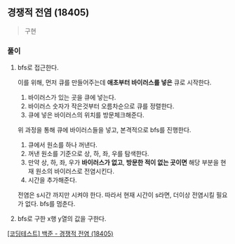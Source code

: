 ## 경쟁적 전염 (18405)
> 구현

### 풀이 
1. bfs로 접근한다. 

    이를 위해, 먼저 큐를 만들어주는데 **애초부터 바이러스를 넣은** 큐로 시작한다. 

      1. 바이러스가 있는 곳을 큐에 넣는다. 
      2. 바이러스 숫자가 작은것부터 오름차순으로 큐를 정렬한다. 
      3. 큐에 넣은 바이러스의 위치를 방문체크해준다.
   
    위 과정을 통해 큐에 바이러스들을 넣고, 본격적으로 bfs를 진행한다. 

    1. 큐에서 원소를 하나 꺼낸다. 
    2. 꺼낸 원소를 기준으로 상, 하, 좌, 우를 탐색한다. 
    3. 만약 상, 하, 좌, 우가 **바이러스가 없고**, **방문한 적이 없는 곳이면** 해당 부분을 현재 원소의 바이러스로 전염시킨다. 
    4. 시간을 추가해준다. 
   
    전염은 s시간 까지만 시켜야 한다. 따라서 현재 시간이 s라면, 더이상 전염시킬 필요가 없다. bfs를 멈춘다.

2. bfs로 구한 x행 y열의 값을 구한다. 

[[코딩테스트] 백준 - 경쟁적 전염 (18405)](https://blog.naver.com/diddnjs02/222134680900)